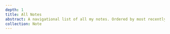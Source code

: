 ```yaml
---
depth: 1
title: All Notes
abstract: A navigational list of all my notes. Ordered by most recently updated. This site is still new and I'm still migrating notes, so some may be blank placeholders.
collection: Note
---
```

<post-list></post-list>